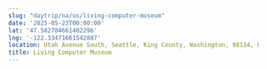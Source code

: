 ```yaml
---
slug: "daytrip/na/us/living-computer-museum"
date: '2025-05-23T00:00:00'
lat: '47.582704661402296'
lng: '-122.33471661542887'
location: Utah Avenue South, Seattle, King County, Washington, 98134, United States
title: Living Computer Museum
---
```



